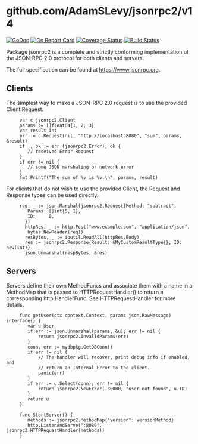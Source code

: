 # github.com/AdamSLevy/jsonrpc2/v14
[![GoDoc](https://godoc.org/github.com/AdamSLevy/jsonrpc2?status.svg)](https://godoc.org/github.com/AdamSLevy/jsonrpc2)
[![Go Report Card](https://goreportcard.com/badge/github.com/AdamSLevy/jsonrpc2)](https://goreportcard.com/report/github.com/AdamSLevy/jsonrpc2)
[![Coverage Status](https://coveralls.io/repos/github/AdamSLevy/jsonrpc2/badge.svg?branch=master)](https://coveralls.io/github/AdamSLevy/jsonrpc2?branch=master)
[![Build Status](https://travis-ci.org/AdamSLevy/jsonrpc2.svg?branch=master)](https://travis-ci.org/AdamSLevy/jsonrpc2)

Package jsonrpc2 is a complete and strictly conforming implementation of the
JSON-RPC 2.0 protocol for both clients and servers.

The full specification can be found at https://www.jsonrpc.org.

## Clients

The simplest way to make a JSON-RPC 2.0 request is to use the provided
Client.Request.
```golang
     var c jsonrpc2.Client
     params := []float64{1, 2, 3}
     var result int
     err := c.Request(nil, "http://localhost:8080", "sum", params, &result)
     if _, ok := err.(jsonrpc2.Error); ok {
     	// received Error Request
     }
     if err != nil {
     	// some JSON marshaling or network error
     }
     fmt.Printf("The sum of %v is %v.\n", params, result)
```

For clients that do not wish to use the provided Client, the Request and
Response types can be used directly.

```golang
     req, _ := json.Marshal(jsonrpc2.Request{Method: "subtract",
       	Params: []int{5, 1},
       	ID:     0,
       })
       httpRes, _ := http.Post("www.example.com", "application/json",
       	bytes.NewReader(req))
       resBytes, _ := ioutil.ReadAll(httpRes.Body)
       res := jsonrpc2.Response{Result: &MyCustomResultType{}, ID: new(int)}
       json.Unmarshal(respBytes, &res)
```

## Servers

Servers define their own MethodFuncs and associate them with a name in a
MethodMap that is passed to HTTPRequestHandler() to return a corresponding
http.HandlerFunc. See HTTPRequestHandler for more details.
```golang
     func getUser(ctx context.Context, params json.RawMessage) interface{} {
     	var u User
     	if err := json.Unmarshal(params, &u); err != nil {
     		return jsonrpc2.InvalidParams(err)
     	}
     	conn, err := mydbpkg.GetDBConn()
     	if err != nil {
     		// The handler will recover, print debug info if enabled, and
     		// return an Internal Error to the client.
     		panic(err)
     	}
     	if err := u.Select(conn); err != nil {
     		return jsonrpc2.NewError(-30000, "user not found", u.ID)
     	}
     	return u
     }

     func StartServer() {
     	methods := jsonrpc2.MethodMap{"version": versionMethod}
     	http.ListenAndServe(":8080", jsonrpc2.HTTPRequestHandler(methods))
     }
```
